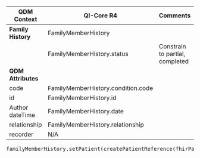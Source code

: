 <table class="grid">
  <thead>
    <tr>
      <th><strong>QDM Context</strong></th>
      <th><strong>QI-Core R4</strong></th>
      <th><strong>Comments</strong></th>
      <th><strong>Conversion</strong></th>
    </tr>
  </thead>
  <tbody>
    <tr>
      <td><strong>Family History</strong></td>
      <td>FamilyMemberHistory</td>
      <td>&nbsp;</td>
      <td>QDM::FamilyHistory</td>
    </tr>
    <tr>
      <td>&nbsp;</td>
      <td>FamilyMemberHistory.status</td>
      <td>Constrain to partial, completed</td>
      <td>Set to FamilyMemberHistory.FamilyHistoryStatus.NULL - no unknown</td>
    </tr>
    <tr>
      <td><strong>QDM Attributes</strong></td>
      <td>&nbsp;</td>
      <td>&nbsp;</td>
      <td>&nbsp;</td>
    </tr>
    <tr>
      <td>code</td>
      <td>FamilyMemberHistory.condition.code</td>
      <td>&nbsp;</td>
       <td>qdmDataElement.getDataElementCodes()) </td>
    </tr>
    <tr>
      <td>id</td>
      <td>FamilyMemberHistory.id</td>
      <td>&nbsp;</td>
       <td>qdmDataElement.get_id()</td>
    </tr>
    <tr>
      <td>Author dateTime</td>
      <td>FamilyMemberHistory.date</td>
      <td>&nbsp;</td>
       <td>qdmDataElement.getAuthorDatetime()</td>
    </tr>
    <tr>
      <td>relationship</td>
      <td>FamilyMemberHistory.relationship</td>
      <td>&nbsp;</td>
       <td>qdmDataElement.getRelationship() </td>
    </tr>
    <tr>
      <td>recorder</td>
      <td>N/A</td>
      <td>&nbsp;</td>
      <td>&nbsp;</td>
    </tr>
  </tbody>
</table>

<pre>
familyMemberHistory.setPatient(createPatientReference(fhirPatient));
</pre>